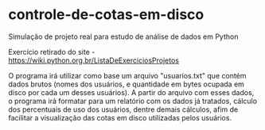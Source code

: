 # controle-de-cotas-em-disco

Simulação de projeto real para estudo de análise de dados em Python

Exercício retirado do site - https://wiki.python.org.br/ListaDeExerciciosProjetos

O programa irá utilizar como base um arquivo "usuarios.txt" que contém dados brutos (nomes dos usuários, e quantidade em bytes ocupada em disco por cada um desses usuários). A partir do arquivo com esses dados, o programa irá formatar para um relatório com os dados já tratados, cálculo dos percentuais de uso dos usuários, dentre demais cálculos, afim de facilitar a visualização das cotas em disco utilizadas pelos usuários.
